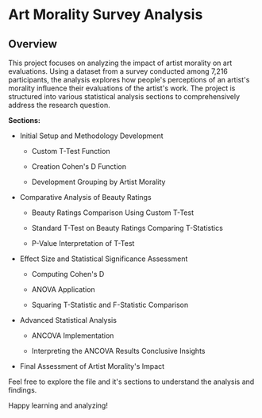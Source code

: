 # Art Morality Survey Analysis

## Overview

This project focuses on analyzing the impact of artist morality on art
evaluations. Using a dataset from a survey conducted among 7,216
participants, the analysis explores how people's perceptions of an
artist's morality influence their evaluations of the artist's work. The
project is structured into various statistical analysis sections to
comprehensively address the research question.

**Sections:**

-   Initial Setup and Methodology Development

    -   Custom T-Test Function

    -   Creation Cohen's D Function

    -   Development Grouping by Artist Morality

-   Comparative Analysis of Beauty Ratings

    -   Beauty Ratings Comparison Using Custom T-Test

    -   Standard T-Test on Beauty Ratings Comparing T-Statistics

    -   P-Value Interpretation of T-Test

-   Effect Size and Statistical Significance Assessment

    -   Computing Cohen's D

    -   ANOVA Application

    -   Squaring T-Statistic and F-Statistic Comparison

-   Advanced Statistical Analysis

    -   ANCOVA Implementation

    -   Interpreting the ANCOVA Results Conclusive Insights

-   Final Assessment of Artist Morality's Impact

Feel free to explore the file and it's sections to understand the
analysis and findings.

Happy learning and analyzing!

